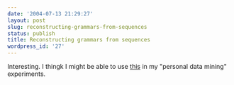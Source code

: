 ```yaml
---
date: '2004-07-13 21:29:27'
layout: post
slug: reconstructing-grammars-from-sequences
status: publish
title: Reconstructing grammars from sequences
wordpress_id: '27'
---
```


Interesting.  I thingk I might be able to use [this](http://sequitur.info/) in my "personal data mining" experiments.
